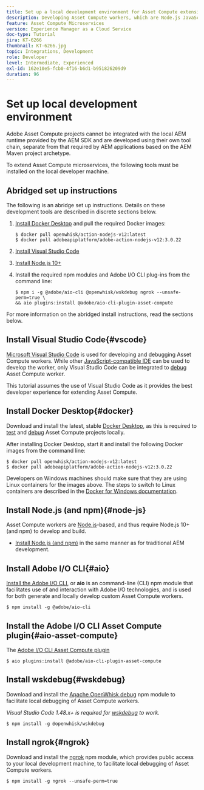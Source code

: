 ```yaml
---
title: Set up a local development environment for Asset Compute extensibility
description: Developing Asset Compute workers, which are Node.js JavaScript applications, require specific development tooling that differs from traditional AEM development, ranging from Node.js and various npm modules to Docker Desktop and Microsoft Visual Studio Code.
feature: Asset Compute Microservices
version: Experience Manager as a Cloud Service
doc-type: Tutorial
jira: KT-6266
thumbnail: KT-6266.jpg
topic: Integrations, Development
role: Developer
level: Intermediate, Experienced
exl-id: 162e10e5-fcb0-4f16-b6d1-b951826209d9
duration: 96
---
```

# Set up local development environment

Adobe Asset Compute projects cannot be integrated with the local AEM runtime provided by the AEM SDK and are developed using their own tool chain, separate from that required by AEM applications based on the AEM Maven project archetype.

To extend Asset Compute microservices, the following tools must be installed on the local developer machine.

## Abridged set up instructions

The following is an abridge set up instructions. Details on these development tools are described in discrete sections below.

1. [Install Docker Desktop](https://www.docker.com/products/docker-desktop) and pull the required Docker images:

    ```
    $ docker pull openwhisk/action-nodejs-v12:latest
    $ docker pull adobeapiplatform/adobe-action-nodejs-v12:3.0.22
    ```

1. [Install Visual Studio Code](https://code.visualstudio.com/download)
1. [Install Node.js 10+](../../local-development-environment/development-tools.md#node-js)
1.  Install the required npm modules and Adobe I/O CLI plug-ins from the command line:

    ```
    $ npm i -g @adobe/aio-cli @openwhisk/wskdebug ngrok --unsafe-perm=true \
    && aio plugins:install @adobe/aio-cli-plugin-asset-compute
    ```

For more information on the abridged install instructions, read the sections below.

## Install Visual Studio Code{#vscode}

[Microsoft Visual Studio Code](https://code.visualstudio.com/download) is used for developing and debugging Asset Compute workers. While other [JavaScript-compatible IDE](../../local-development-environment/development-tools.md#set-up-the-development-ide) can be used to develop the worker, only Visual Studio Code can be integrated to [debug](../test-debug/debug.md) Asset Compute worker.

This tutorial assumes the use of Visual Studio Code as it provides the best developer experience for extending Asset Compute.

## Install Docker Desktop{#docker}

Download and install the latest, stable [Docker Desktop](https://www.docker.com/products/docker-desktop), as this is required to [test](../test-debug/test.md) and [debug](../test-debug/debug.md) Asset Compute projects locally.

After installing Docker Desktop, start it and install the following Docker images from the command line:

```
$ docker pull openwhisk/action-nodejs-v12:latest
$ docker pull adobeapiplatform/adobe-action-nodejs-v12:3.0.22
```

Developers on Windows machines should make sure that they are using Linux containers for the images above. The steps to switch to Linux containers are described in the [Docker for Windows documentation](https://docs.docker.com/docker-for-windows/).

## Install Node.js (and npm){#node-js}

Asset Compute workers are [Node.js](https://nodejs.org/)-based, and thus require Node.js 10+ (and npm) to develop and build.

+ [Install Node.js (and npm)](../../local-development-environment/development-tools.md#node-js) in the same manner as for traditional AEM development.

## Install Adobe I/O CLI{#aio}

[Install the Adobe I/O CLI](../../local-development-environment/development-tools.md#aio-cli), or __aio__ is an command-line (CLI) npm module that facilitates use of and interaction with Adobe I/O technologies, and is used for both generate and locally develop custom Asset Compute workers. 

```
$ npm install -g @adobe/aio-cli
```

## Install the Adobe I/O CLI Asset Compute plugin{#aio-asset-compute}

The [Adobe I/O CLI Asset Compute plugin](https://github.com/adobe/aio-cli-plugin-asset-compute)

```
$ aio plugins:install @adobe/aio-cli-plugin-asset-compute
```

## Install wskdebug{#wskdebug}

Download and install the [Apache OpenWhisk debug](https://www.npmjs.com/package/@openwhisk/wskdebug) npm module to facilitate local debugging of Asset Compute workers.

_Visual Studio Code 1.48.x+ is required for [wskdebug](#wskdebug) to work._

```
$ npm install -g @openwhisk/wskdebug
```

## Install ngrok{#ngrok}

Download and install the [ngrok](https://www.npmjs.com/package/ngrok) npm module, which provides public access to your local development machine, to facilitate local debugging of Asset Compute workers.

```
$ npm install -g ngrok --unsafe-perm=true
```
